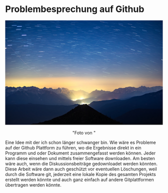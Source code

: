 # Problembesprechung auf Github

<div align=center style="text-align: center;">
<img width="850" src="./Media/marek-piwnicki-epdbc0xRjiI-unsplash.jpg"/>

"Foto von "

</div>

Eine Idee mit der ich schon länger schwanger bin. Wie wäre es Probleme auf der Github Plattform zu führen, wo die Ergebnisse direkt in ein Programm und oder Dokument zusammengefasst werden können. Jeder kann diese einsehen und mittels freier Software downloaden. Am besten wäre auch, wenn die Diskussionsbeiträge gedownloadet werden könnten. Diese Arbeit wäre dann auch geschützt vor eventuellen Löschungen, weil durch die Software git, jederzeit eine lokale Kopie des gesamten Projekts erstellt werden könnte und auch ganz einfach auf andere Gitplattformen übertragen werden könnte.

